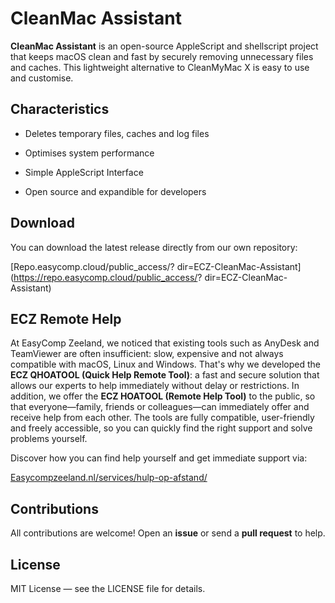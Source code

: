# CleanMac Assistant

**CleanMac Assistant** is an open-source AppleScript and shellscript project that keeps macOS clean and fast by securely removing unnecessary files and caches. This lightweight alternative to CleanMyMac X is easy to use and customise.

## Characteristics

- Deletes temporary files, caches and log files

- Optimises system performance

- Simple AppleScript Interface

- Open source and expandible for developers

## Download

You can download the latest release directly from our own repository:

[Repo.easycomp.cloud/public_access/? dir=ECZ-CleanMac-Assistant](https://repo.easycomp.cloud/public_access/? dir=ECZ-CleanMac-Assistant)

## ECZ Remote Help

At EasyComp Zeeland, we noticed that existing tools such as AnyDesk and TeamViewer are often insufficient: slow, expensive and not always compatible with macOS, Linux and Windows. That's why we developed the **ECZ QHOATOOL (Quick Help Remote Tool)**: a fast and secure solution that allows our experts to help immediately without delay or restrictions. In addition, we offer the **ECZ HOATOOL (Remote Help Tool)** to the public, so that everyone—family, friends or colleagues—can immediately offer and receive help from each other. The tools are fully compatible, user-friendly and freely accessible, so you can quickly find the right support and solve problems yourself.

Discover how you can find help yourself and get immediate support via:

[Easycompzeeland.nl/services/hulp-op-afstand/](https://easycompzeeland.nl/services/hulp-op-afstand/)

## Contributions

All contributions are welcome! Open an **issue** or send a **pull request** to help.

## License

MIT License — see the LICENSE file for details.
